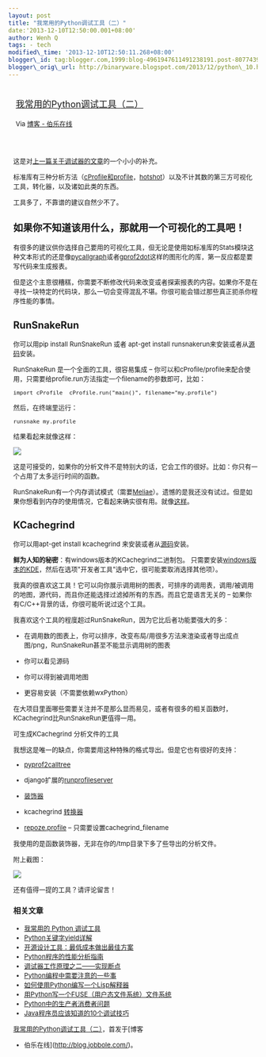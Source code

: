 ```yaml
--- 
layout: post 
title: "我常用的Python调试工具（二）" 
date:'2013-12-10T12:50:00.001+08:00' 
author: Wenh Q
tags: - tech
modified\_time: '2013-12-10T12:50:11.268+08:00' 
blogger\_id: tag:blogger.com,1999:blog-4961947611491238191.post-8077439160209748686
blogger\_orig\_url: http://binaryware.blogspot.com/2013/12/python\_10.html
---
```

<div style="margin: 10px; padding: 5px;">

<div style="font-size: 18px;">

[我常用的Python调试工具（二）](http://blog.jobbole.com/52090/)

</div>

<div style="font-size: 13px;">

Via [博客 - 伯乐在线](http://blog.jobbole.com/)

</div>

</div>

<div style="font-size: 13px; padding: 15px 0 10px 10px;">

这是对[上一篇关于调试器的文章](http://blog.jobbole.com/51062/)的一个小小的补充。

标准库有三种分析方法（[cProfile和profile](http://docs.python.org/2/library/profile.html)，[hotshot](http://docs.python.org/2/library/hotshot.html)）以及不计其数的第三方可视化工具，转化器，以及诸如此类的东西。

工具多了，不靠谱的建议自然少不了。



如果你不知道该用什么，那就用一个可视化的工具吧！
------------------------------------------------

有很多的建议供你选择自己要用的可视化工具，但无论是使用如标准库的Stats模块这种文本形式的还是像[pycallgraph](http://pycallgraph.slowchop.com/)或者[gprof2dot](http://code.google.com/p/jrfonseca/wiki/Gprof2Dot)这样的图形化的库，第一反应都是要写代码来生成报表。

但是这个主意很糟糕，你需要不断修改代码来改变或者探索报表的内容。如果你不是在寻找一块特定的代码块，那么一切会变得混乱不堪。你很可能会错过那些真正扼杀你程序性能的事情。



RunSnakeRun
-----------

你可以用pip install RunSnakeRun 或者 apt-get install
runsnakerun来安装或者从[源码](http://www.vrplumber.com/programming/runsnakerun/)安装。

RunSnakeRun 是一个全面的工具，很容易集成 –
你可以和cProfile/profile来配合使用，只需要给profile.run方法指定一个filename的参数即可，比如：

    import cProfile  cProfile.run("main()", filename="my.profile")

然后，在终端里运行：

    runsnake my.profile

结果看起来就像这样：

![](http://ww4.sinaimg.cn/large/7cc829d3gw1ebdnskq7s4j20u80mg10o.jpg)

这是可接受的，如果你的分析文件不是特别大的话，它会工作的很好。比如：你只有一个占用了太多运行时间的函数。

RunSnakeRun有一个内存调试模式（需要[Meliae](https://launchpad.net/meliae)）。遗憾的是我还没有试过。但是如果你想看到内存的使用情况，它看起来确实很有用。就像[这样](http://www.vrplumber.com/programming/runsnakerun/meliae-sample.png)。



KCachegrind
-----------

你可以用apt-get install kcachegrind
来安装或者从[源码](http://kcachegrind.sourceforge.net/html/Download.html)安装。

**鲜为人知的秘密**：有windows版本的KCachegrind二进制包。
只需要安装[windows版本的KDE](http://windows.kde.org/download.php)，然后在选项"开发者工具"选中它，很可能要取消选择其他项）。

我真的很喜欢这工具！它可以向你展示调用树的图表，可排序的调用表，调用/被调用的地图，源代码，而且你还能选择过滤掉所有的东西。而且它是语言无关的
– 如果你有C/C++背景的话，你很可能听说过这个工具。

我喜欢这个工具的程度超过RunSnakeRun，因为它比后者功能要强大的多：

-   在调用数的图表上，你可以排序，改变布局/用很多方法来渲染或者导出成点图/png，RunSnakeRun甚至不能显示调用树的图表

<!-- -->

-   你可以看见源码

<!-- -->

-   你可以得到被调用地图

<!-- -->

-   更容易安装（不需要依赖wxPython）

在大项目里面哪些需要关注并不是那么显而易见，或者有很多的相关函数时，KCachegrind比RunSnakeRun更值得一用。

可生成KCachegrind 分析文件的工具

我想这是唯一的缺点，你需要用这种特殊的格式导出。但是它也有很好的支持：

-   [pyprof2calltree](https://bitbucket.org/ogrisel/pyprof2calltree)

<!-- -->

-   django扩展的[runprofileserver](https://github.com/django-extensions/django-extensions/blob/master/django_extensions/management/commands/runprofileserver.py)

<!-- -->

-   [装饰器](https://translate.svn.sourceforge.net/svnroot/translate/src/trunk/virtaal/devsupport/profiling.py)

<!-- -->

-   kcachegrind
    [转换器](http://packages.debian.org/en/stable/kcachegrind-converters)

<!-- -->

-   [repoze.profile](http://docs.repoze.org/profile/) –
    只需要设置cachegrind\_filename

我使用的是函数装饰器，无非在你的/tmp目录下多了些导出的分析文件。

附上截图：

![](http://ww1.sinaimg.cn/large/7cc829d3gw1ebdnslolxlj20uq0pl123.jpg)

还有值得一提的工具？请评论留言！

<div>

<div>

### 相关文章

-   [我常用的 Python 调试工具](http://blog.jobbole.com/51062/)
-   [Python关键字yield详解](http://blog.jobbole.com/28506/)
-   [开源设计工具：最低成本做出最佳方案](http://blog.jobbole.com/16596/)
-   [Python程序的性能分析指南](http://blog.jobbole.com/47619/)
-   [调试器工作原理之二——实现断点](http://blog.jobbole.com/23632/)
-   [Python编程中需要注意的一些事](http://blog.jobbole.com/19835/)
-   [如何使用Python编写一个Lisp解释器](http://blog.jobbole.com/47659/)
-   [用Python写一个FUSE（用户态文件系统）文件系统](http://blog.jobbole.com/51268/)
-   [Python中的生产者消费者问题](http://blog.jobbole.com/52412/)
-   [Java程序员应该知道的10个调试技巧](http://blog.jobbole.com/26435/)

</div>

</div>

[我常用的Python调试工具（二）](http://blog.jobbole.com/52090/)，首发于[博客
- 伯乐在线](http://blog.jobbole.com/)。

</div>
